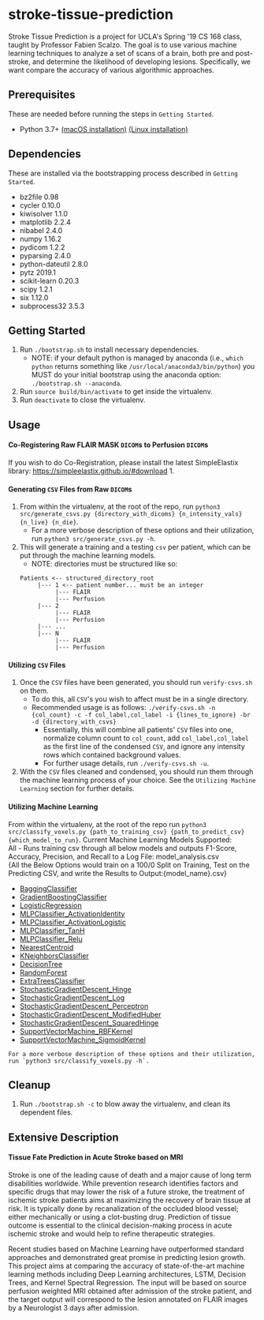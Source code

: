 stroke-tissue-prediction
===========================

Stroke Tissue Prediction is a project for UCLA's Spring '19 CS 168 class, taught by Professor Fabien Scalzo. The goal is to use various machine learning techniques to analyze a set of scans of a brain, both pre and post-stroke, and determine the likelihood of developing lesions. Specifically, we want compare the accuracy of various algorithmic approaches.

## Prerequisites

These are needed before running the steps in `Getting Started`.

   - Python 3.7+ [(macOS installation)](https://docs.python-guide.org/starting/install3/osx/) [(Linux installation)](https://docs.python-guide.org/starting/install3/linux/)

## Dependencies

These are installed via the bootstrapping process described in `Getting Started`.

- bz2file 0.98
- cycler 0.10.0
- kiwisolver 1.1.0
- matplotlib 2.2.4
- nibabel 2.4.0
- numpy 1.16.2
- pydicom 1.2.2
- pyparsing 2.4.0
- python-dateutil 2.8.0
- pytz 2019.1
- scikit-learn 0.20.3
- scipy 1.2.1
- six 1.12.0
- subprocess32 3.5.3

## Getting Started

1. Run `./bootstrap.sh` to install necessary dependencies.
   - NOTE: if your default python is managed by anaconda (i.e., `which python` returns something like `/usr/local/anaconda3/bin/python`) you MUST do your initial bootstrap using the anaconda option: `./bootstrap.sh --anaconda`.
2. Run `source build/bin/activate` to get inside the virtualenv.
3. Run `deactivate` to close the virtualenv.

## Usage

#### Co-Registering Raw FLAIR MASK `DICOM`s to Perfusion `DICOM`s
If you wish to do Co-Registration, please install the latest SimpleElastix library: https://simpleelastix.github.io/#download
1. 

#### Generating `CSV` Files from Raw `DICOM`s

1. From within the virtualenv, at the root of the repo, run `python3 src/generate_csvs.py {directory_with_dicoms} {n_intensity_vals} {n_live} {n_die}`. 
   - For a more verbose description of these options and their utilization, run `python3 src/generate_csvs.py -h`.
2. This will generate a training and a testing `csv` per patient, which can be put through the machine learning models.
   - NOTE: directories must be structured like so:
   ```
   Patients <-- structured_directory_root
        |--- 1 <-- patient number... must be an integer
             |--- FLAIR
             |--- Perfusion
        |--- 2
             |--- FLAIR
             |--- Perfusion
        |--- ...
        |--- N
             |--- FLAIR
             |--- Perfusion
   ```

#### Utilizing `CSV` Files

1. Once the `CSV` files have been generated, you should run `verify-csvs.sh` on them.
   - To do this, all `CSV`'s you wish to affect must be in a single directory.
   - Recommended usage is as follows: `./verify-csvs.sh -n {col_count} -c -f col_label,col_label -i {lines_to_ignore} -br -d {directory_with_csvs}`
      - Essentially, this will combine all patients' `CSV` files into one, normalize column count to `col_count`, add `col_label,col_label` as the first line of the condensed `CSV`, and ignore any intensity rows which contained background values.
      - For further usage details, run `./verify-csvs.sh -u`.
2. With the `CSV` files cleaned and condensed, you should run them through the machine learning process of your choice. See the `Utilizing Machine Learning` section for further details.

#### Utilizing Machine Learning

From within the virtualenv, at the root of the repo run `python3 src/classify_voxels.py {path_to_training_csv} {path_to_predict_csv} {which_model_to_run}`.
  Current Machine Learning Models Supported: <br>
   All - Runs training csv through all below models and outputs F1-Score, Accuracy, Precision, and Recall to a Log File: model_analysis.csv<br>
   {All the Below Options would train on a 100/0 Split on Training, Test on the Predicting CSV, and write the Results to Output:{model_name}.csv}<br>
   - [BaggingClassifier](https://scikit-learn.org/stable/modules/generated/sklearn.ensemble.BaggingRegressor.html)<br>
   - [GradientBoostingClassifier](https://scikit-learn.org/stable/modules/generated/sklearn.ensemble.GradientBoostingClassifier.html)<br>
   - [LogisticRegression](https://scikit-learn.org/stable/modules/generated/sklearn.linear_model.LogisticRegression.html)<br>
   - [MLPClassifier_ActivationIdentity](https://scikit-learn.org/stable/modules/generated/sklearn.neural_network.MLPClassifier.html)<br>
   - [MLPClassifier_ActivationLogistic](https://scikit-learn.org/stable/modules/generated/sklearn.neural_network.MLPClassifier.html)<br>
   - [MLPClassifier_TanH](https://scikit-learn.org/stable/modules/generated/sklearn.neural_network.MLPClassifier.html)<br>
   - [MLPClassifier_Relu](https://scikit-learn.org/stable/modules/generated/sklearn.neural_network.MLPClassifier.html)<br>
   - [NearestCentroid](https://scikit-learn.org/stable/modules/generated/sklearn.neighbors.NearestCentroid.html)<br>
   - [KNeighborsClassifier](https://scikit-learn.org/stable/modules/generated/sklearn.neighbors.KNeighborsClassifier.html)<br>
   - [DecisionTree](https://scikit-learn.org/stable/modules/generated/sklearn.tree.DecisionTreeClassifier.html)<br>
   - [RandomForest](https://scikit-learn.org/stable/modules/generated/sklearn.ensemble.RandomForestClassifier.html)<br>
   - [ExtraTreesClassifier](https://scikit-learn.org/stable/modules/generated/sklearn.ensemble.ExtraTreesClassifier.html)<br>
   - [StochasticGradientDescent_Hinge](https://scikit-learn.org/stable/modules/generated/sklearn.linear_model.SGDClassifier.html)<br>
   - [StochasticGradientDescent_Log](https://scikit-learn.org/stable/modules/generated/sklearn.linear_model.SGDClassifier.html)<br>
   - [StochasticGradientDescent_Perceptron](https://scikit-learn.org/stable/modules/generated/sklearn.linear_model.SGDClassifier.html)<br>
   - [StochasticGradientDescent_ModifiedHuber](https://scikit-learn.org/stable/modules/generated/sklearn.linear_model.SGDClassifier.html)<br>
   - [StochasticGradientDescent_SquaredHinge](https://scikit-learn.org/stable/modules/generated/sklearn.linear_model.SGDClassifier.html)<br>
   - [SupportVectorMachine_RBFKernel](https://scikit-learn.org/stable/modules/generated/sklearn.svm.SVC.html)<br>
   - [SupportVectorMachine_SigmoidKernel](https://scikit-learn.org/stable/modules/generated/sklearn.svm.SVC.html)<br>
   
    For a more verbose description of these options and their utilization, run `python3 src/classify_voxels.py -h`.
## Cleanup

1. Run `./bootstrap.sh -c` to blow away the virtualenv, and clean its dependent files.

## Extensive Description

#### Tissue Fate Prediction in Acute Stroke based on MRI

Stroke is one of the leading cause of death and a major cause of long term disabilities worldwide. While prevention research identifies factors and specific drugs that may lower the risk of a future stroke, the treatment of ischemic stroke patients aims at maximizing the recovery of brain tissue at risk. It is typically done by recanalization of the occluded blood vessel; either mechanically or using a clot-busting drug. Prediction of tissue outcome is essential to the clinical decision-making process in acute ischemic stroke and would help to refine therapeutic strategies.
 
Recent studies based on Machine Learning have outperformed standard approaches and demonstrated great promise in predicting lesion growth. This project aims at comparing the accuracy of state-of-the-art machine learning methods including Deep Learning architectures, LSTM, Decision Trees, and Kernel Spectral Regression. The input will be based on source perfusion weighted MRI obtained after admission of the stroke patient, and the target output will correspond to the lesion annotated on FLAIR images by a Neurologist 3 days after admission.
